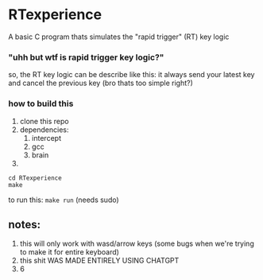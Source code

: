 # RTexperience
A basic C program thats simulates the "rapid trigger" (RT) key logic

### "uhh but wtf is rapid trigger key logic?"
so, the RT key logic can be describe like this:
it always send your latest key and cancel the previous key (bro thats too simple right?)

### how to build this
1. clone this repo
2. dependencies:
   1. intercept
   2. gcc
   3. brain
3.
```
cd RTexperience
make
```

to run this:
``` make run ``` (needs sudo)

## notes:
1. this will only work with wasd/arrow keys (some bugs when we're trying to make it for entire keyboard)
2. this shit WAS MADE ENTIRELY USING CHATGPT
3. 6
